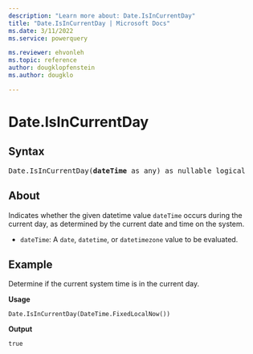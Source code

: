 ```yaml
---
description: "Learn more about: Date.IsInCurrentDay"
title: "Date.IsInCurrentDay | Microsoft Docs"
ms.date: 3/11/2022
ms.service: powerquery

ms.reviewer: ehvonleh
ms.topic: reference
author: dougklopfenstein
ms.author: dougklo

---
```

# Date.IsInCurrentDay

## Syntax

<pre>
Date.IsInCurrentDay(<b>dateTime</b> as any) as nullable logical
</pre>

## About

Indicates whether the given datetime value `dateTime` occurs during the current day, as determined by the current date and time on the system.

- `dateTime`: A `date`, `datetime`, or `datetimezone` value to be evaluated.

## Example

Determine if the current system time is in the current day.

**Usage**

```powerquery-m
Date.IsInCurrentDay(DateTime.FixedLocalNow())
```

**Output**

`true`
